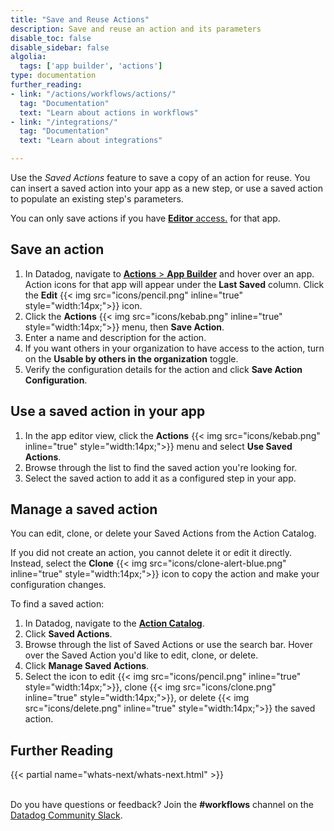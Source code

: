 ```yaml
---
title: "Save and Reuse Actions"
description: Save and reuse an action and its parameters
disable_toc: false
disable_sidebar: false
algolia:
  tags: ['app builder', 'actions']
type: documentation
further_reading:
- link: "/actions/workflows/actions/"
  tag: "Documentation"
  text: "Learn about actions in workflows"
- link: "/integrations/"
  tag: "Documentation"
  text: "Learn about integrations"

---
```


Use the _Saved Actions_ feature to save a copy of an action for reuse. You can insert a saved action into your app as a new step, or use a saved action to populate an existing step's parameters.

<div class="alert alert-info">You can only save actions if you have <a href="https://docs.datadoghq.com/actions/app_builder/access_and_auth/#app-permissions"><b>Editor</b> access.</a> for that app.</div>

## Save an action

1. In Datadog, navigate to [**Actions** > **App Builder**][1] and hover over an app. Action icons for that app will appear under the **Last Saved** column. Click the **Edit** {{< img src="icons/pencil.png" inline="true" style="width:14px;">}} icon.
1. Click the **Actions** {{< img src="icons/kebab.png" inline="true" style="width:14px;">}} menu, then **Save Action**.
1. Enter a name and description for the action.
1. If you want others in your organization to have access to the action, turn on the **Usable by others in the organization** toggle.
1. Verify the configuration details for the action and click **Save Action Configuration**.

## Use a saved action in your app

1. In the app editor view, click the **Actions** {{< img src="icons/kebab.png" inline="true" style="width:14px;">}} menu and select **Use Saved Actions**.
1. Browse through the list to find the saved action you're looking for.
1. Select the saved action to add it as a configured step in your app.

## Manage a saved action

You can edit, clone, or delete your Saved Actions from the Action Catalog.

<div class="alert alert-info">If you did not create an action, you cannot delete it or edit it directly. Instead, select the <b>Clone</b> {{< img src="icons/clone-alert-blue.png" inline="true" style="width:14px;">}} icon to copy the action and make your configuration changes.</div>

To find a saved action:
1. In Datadog, navigate to the [**Action Catalog**][2].
1. Click **Saved Actions**. 
1. Browse through the list of Saved Actions or use the search bar. Hover over the Saved Action you'd like to edit, clone, or delete.
1. Click **Manage Saved Actions**. 
1. Select the icon to edit {{< img src="icons/pencil.png" inline="true" style="width:14px;">}}, clone {{< img src="icons/clone.png" inline="true" style="width:14px;">}}, or delete {{< img src="icons/delete.png" inline="true" style="width:14px;">}} the saved action.

## Further Reading

{{< partial name="whats-next/whats-next.html" >}}

<br>Do you have questions or feedback? Join the **#workflows** channel on the [Datadog Community Slack][3].

[1]: https://app.datadoghq.com/app-builder/apps/list
[2]: https://app.datadoghq.com/actions/action-catalog
[3]: https://datadoghq.slack.com/
